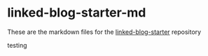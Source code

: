 # linked-blog-starter-md
These are the markdown files for the [linked-blog-starter](https://github.com/matthewwong525/linked-blog-starter) repository




testing